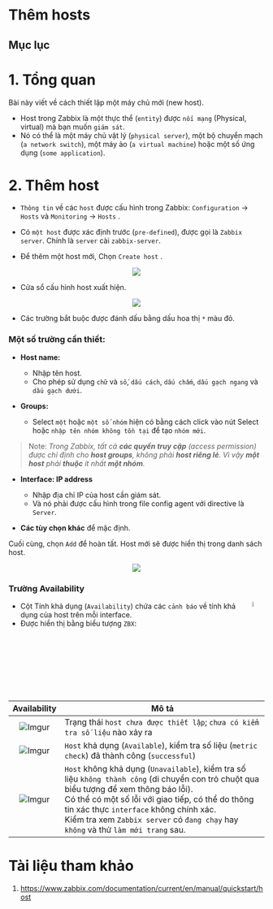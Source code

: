 <h1> Thêm hosts </h1>

<h2> Mục lục </h2>


# 1. Tổng quan

Bài này viết về cách thiết lập một máy chủ mới (new host).

- Host trong Zabbix là một thực thể (`entity`) được `nối mạng` (Physical, virtual) mà bạn muốn `giám sát`.
- Nó có thể là một máy chủ vật lý (`physical server`), một bộ chuyển mạch (`a network switch`), một máy ảo (`a virtual machine`) hoặc một số ứng dụng (`some application`).

# 2. Thêm host
- `Thông tin` về các `host` được cấu hình trong Zabbix: `Configuration` → `Hosts` và `Monitoring` → `Hosts` . 
- Có `một host` được xác định trước (`pre-defined`), được gọi là `Zabbix server`. Chính là `server` cài `zabbix-server`.

- Để thêm một host mới, Chọn `Create host` .


<p align="center">
  <img src=https://i.imgur.com/RPgUZXA.png >
</p>


- Cửa sổ cấu hình host xuất hiện.

<p align="center">
<img src=https://i.imgur.com/QrlpngA.png>
</p>

- Các trường bắt buộc được đánh dấu bằng dấu hoa thị `*` màu đỏ.

<h3>Một số trường cần thiết:</h3>

- **Host name:**
  - Nhập tên host. 
  - Cho phép sử dụng `chữ` và `số`, `dấu cách`, `dấu chấm`, `dấu gạch ngang` và `dấu gạch dưới`.

- **Groups:**
  - Select `một` hoặc `một số nhóm` hiện có bằng cách click vào nút Select hoặc `nhập tên nhóm không tồn tại` để tạo `nhóm mới`.

> Note: *Trong Zabbix, tất cả **các quyền truy cập** (access permission) được chỉ định cho **host groups**, không phải **host riêng lẻ**. Vì vậy **một host** phải **thuộc** ít nhất **một nhóm**.*

- **Interface: IP address**
  - Nhập địa chỉ IP của host cần giám sát. 
  - Và nó phải được cấu hình trong  file config agent với directive là `Server`.


- **Các tùy chọn khác** để mặc định.


Cuối cùng, chọn  `Add` để hoàn tất. Host mới sẽ được hiển thị trong danh sách host.

<p align="center">
<img src=https://i.imgur.com/NddV6xh.png>
</p>

<h3> Trường Availability </h3> <img src=https://i.imgur.com/eZ3L3Vv.png width=5% align="right">

- Cột Tính khả dụng (`Availability`) chứa các `cảnh báo` về tính khả dụng của host trên mỗi interface. 
- Được hiển thị bằng biểu tượng `ZBX`:

Availability| Mô tả|
|:---:|---|
|![Imgur](https://i.imgur.com/WCLuTqW.png)|Trạng thái `host chưa được thiết lập`; `chưa có kiểm tra số liệu` nào xảy ra|
|![Imgur](https://i.imgur.com/5dWlcNB.png)|`Host` khả dụng (`Available`), kiểm tra số liệu (`metric check`) đã thành công (`successful`)|
|![Imgur](https://i.imgur.com/X3gKIb1.png)|`Host` không khả dụng (`Unavailable`), kiểm tra số liệu `không thành công` (di chuyển con trỏ chuột qua biểu tượng để xem thông báo lỗi).<br>Có thể có một số lỗi với giao tiếp, có thể do thông tin xác thực `interface` không chính xác.<br>Kiểm tra xem `Zabbix server` có `đang chạy` hay `không` và thử `làm mới trang` sau.|


# Tài liệu tham khảo

1. https://www.zabbix.com/documentation/current/en/manual/quickstart/host